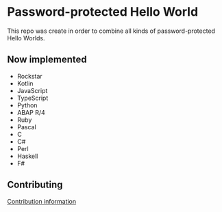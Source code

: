 # Password-protected Hello World

This repo was create in order to combine all kinds of password-protected Hello Worlds. 

## Now implemented

- Rockstar
- Kotlin
- JavaScript
- TypeScript
- Python
- ABAP R/4
- Ruby
- Pascal
- C
- C#
- Perl
- Haskell
- F#

## Contributing
[Contribution information](CONTRIBUTING.md)
